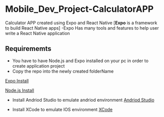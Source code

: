 # Mobile_Dev_Project-CalculatorAPP
Calculator APP created using Expo and React Native
[**Expo** is a framework to build React Native apps]
-Expo Has many tools and features to help user write a React Native application

## **Requirememts** 
- You have to have Node.js and Expo installed on your pc in order to create application project
- Copy the repo into the newly created folderName
  
[Expo Install](https://docs.expo.dev/get-started/installation/)

[Node.js Install](https://nodejs.org/en/download/current)

- Install Andriod Studio to emulate andriod environment
[Andriod Studio](https://developer.android.com/studio)

- Install XCode to emulate IOS environment [XCode](https://developer.apple.com/xcode/)
